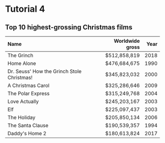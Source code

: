 # Tutorial 4

## Top 10 highest-grossing Christmas films

| Name                                       | Worldwide gross | Year |
| :----------------------------------------- | --------------: | ---: |
| The Grinch                                 | $512,858,819    | 2018 |
| Home Alone                                 | $476,684,675    | 1990 |
| Dr. Seuss' How the Grinch Stole Christmas! | $345,823,032    | 2000 |
| A Christmas Carol                          | $325,286,646    | 2009 |
| The Polar Express                          | $315,249,768    | 2004 |
| Love Actually                              | $245,203,167    | 2003 |
| Elf                                        | $225,097,437    | 2003 |
| The Holiday                                | $205,850,134    | 2006 |
| The Santa Clause                           | $190,539,357    | 1994 |
| Daddy's Home 2                             | $180,613,824    | 2017 |